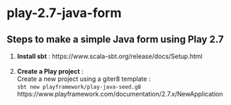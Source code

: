 # play-2.7-java-form

## Steps to make a simple Java form using Play 2.7

<ol>
  <li><strong>Install sbt</strong> : https://www.scala-sbt.org/release/docs/Setup.html</li><br  />
  <li><strong>Create a Play project</strong> : <br />
    Create a new project using a giter8 template : <br  />
    <code>sbt new playframework/play-java-seed.g8</code> <br  />
    https://www.playframework.com/documentation/2.7.x/NewApplication</li>
